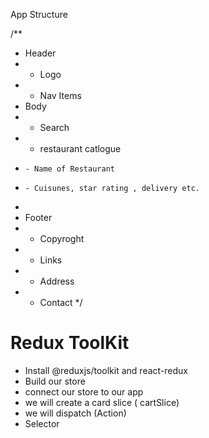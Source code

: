 App Structure

 /**
  * Header
  * - Logo
  * - Nav Items
  * Body
  * - Search
  * - restaurant catlogue
  *     - Name of Restaurant
  *     - Cuisunes, star rating , delivery etc.
  *     
  * Footer
  * - Copyroght
  * - Links
  * - Address
  * - Contact
  */


  # Redux ToolKit
  
  - Install @reduxjs/toolkit and react-redux
  - Build our store
  - connect our store to our app
  - we will create a card slice ( cartSlice)
  - we will dispatch (Action)
  - Selector
